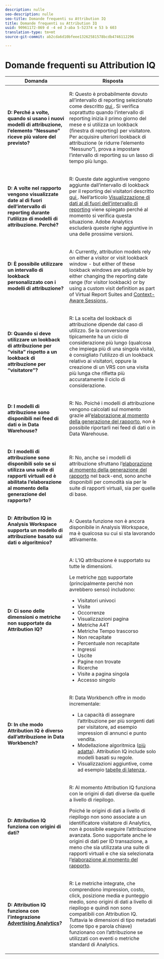 ```yaml
---
description: nulle
seo-description: nulle
seo-title: Domande frequenti su Attribution IQ
title: Domande frequenti su Attribution IQ
uuid: 90961172-869 d -4 ed 3-aba 5-52374 e 53 b 603
translation-type: tm+mt
source-git-commit: ab2cda6d10bfeee13262581578bcdb4746112296

---
```



# Domande frequenti su Attribution IQ

<table id="table_590341C2F0DA4511ADEFDC1DB49CD248"> 
 <thead> 
  <tr> 
   <th colname="col1" class="entry"> Domanda </th> 
   <th colname="col2" class="entry"> Risposta </th> 
  </tr> 
 </thead>
 <tbody> 
  <tr> 
   <td colname="col1"> <p><b>D: Perché a volte, quando si usano i nuovi modelli di attribuzione, l’elemento “Nessuno” riceve più valore del previsto?</b> </p> </td> 
   <td colname="col2"> <p>R: Questo è probabilmente dovuto all’intervallo di reporting selezionato come descritto <a href="../../../analyze/analysis-workspace/attribution-iq/attribution.md#section_BC71DA030E45487AA3C3F6ED247A3C4A" format="dita" scope="local">qui </a>. Si verifica soprattutto quando l’intervallo di reporting inizia il primo giorno del mese e si utilizza un lookback (finestra di reporting) per visitatore. Per acquisire ulteriori lookback di attribuzione (e ridurre l’elemento “Nessuno”), prova a impostare l’intervallo di reporting su un lasso di tempo più lungo. </p> </td> 
  </tr> 
  <tr> 
   <td colname="col1"> <p><b>D: A volte nel rapporto vengono visualizzate date al di fuori dell’intervallo di reporting durante l’utilizzo di modelli di attribuzione. Perché?</b> </p> </td> 
   <td colname="col2"> <p>R: Queste date aggiuntive vengono aggiunte dall’intervallo di lookback per il reporting dei visitatori descritto <a href="../../../analyze/analysis-workspace/attribution-iq/attribution.md" format="dita" scope="local">qui </a>. Nell’articolo <a href="https://helpx.adobe.com/analytics/kb/data-appearing-outside-reporting-window.html" format="html" scope="external">Visualizzazione di dati al di fuori dell’intervallo di reporting</a> viene spiegato perché al momento si verifica questa situazione. Adobe Analytics escluderà queste righe aggiuntive in una delle prossime versioni. </p> </td> 
  </tr> 
  <tr> 
   <td colname="col1"> <p><b>D: È possibile utilizzare un intervallo di lookback personalizzato con i modelli di attribuzione?</b> </p> </td> 
   <td colname="col2"> <p>A: Currently, attribution models rely on either a visitor or visit lookback window - but either of these lookback windows are adjustable by either changing the reporting date range (for visitor lookback) or by using a custom visit definition as part of Virtual Report Suites and <a href="https://marketing.adobe.com/resources/help/en_US/reference/vrs-mobile-visit-processing.html" format="html" scope="external"> Context-Aware Sessions </a>. </p> </td> 
  </tr> 
  <tr> 
   <td colname="col1"> <p><b>D: Quando si deve utilizzare un lookback di attribuzione per “visita” rispetto a un lookback di attribuzione per “visitatore”?</b> </p> </td> 
   <td colname="col2"> <p>R: La scelta del lookback di attribuzione dipende dal caso di utilizzo. Se la conversione tipicamente ha un ciclo di considerazione più lungo (qualcosa che impiega più di una singola visita), è consigliato l’utilizzo di un lookback relativo ai visitatori, oppure la creazione di un VRS con una visita più lunga che rifletta più accuratamente il ciclo di considerazione. </p> </td> 
  </tr> 
  <tr> 
   <td colname="col1"> <p><b>D: I modelli di attribuzione sono disponibili nei feed di dati o in Data Warehouse?</b> </p> </td> 
   <td colname="col2"> <p>R: No. Poiché i modelli di attribuzione vengono calcolati sul momento grazie all’<a href="https://marketing.adobe.com/resources/help/en_US/reference/vrs-report-time-processing.html" format="html" scope="external">elaborazione al momento della generazione del rapporto</a>, non è possibile riportarli nei feed di dati o in Data Warehouse. </p> </td> 
  </tr> 
  <tr> 
   <td colname="col1"> <p><b>D: I modelli di attribuzione sono disponibili solo se si utilizza una suite di rapporti virtuali ed è abilitata l’elaborazione al momento della generazione del rapporto?</b> </p> </td> 
   <td colname="col2"> <p>R: No, anche se i modelli di attribuzione sfruttano l’<a href="https://marketing.adobe.com/resources/help/en_US/reference/vrs-report-time-processing.html" format="html" scope="external">elaborazione al momento della generazione del rapporto</a> nel back-end, sono anche disponibili per comodità sia per le suite di rapporti virtuali, sia per quelle di base. </p> </td> 
  </tr> 
  <tr> 
   <td colname="col1"> <p><b>D: Attribution IQ in Analysis Workspace supporta un modello di attribuzione basato sui dati o algoritmico?</b> </p> </td> 
   <td colname="col2"> <p>A: Questa funzione non è ancora disponibile in Analysis Workspace, ma è qualcosa su cui si sta lavorando attivamente. </p> </td> 
  </tr> 
  <tr> 
   <td colname="col1"> <p><b>D: Ci sono delle dimensioni o metriche non supportate da Attribution IQ?</b> </p> </td> 
   <td colname="col2"> <p>A: L'IQ attribuzione è supportato su tutte le dimensioni.</p> 
    <p>Le metriche <u>non</u> supportate (principalmente perché non avrebbero senso) includono: </p> 
    <ul id="ul_B12A1291DEEF41FDBAD110C4A9265234"> 
     <li id="li_245571C5377C45ADBAE6F735B91FCD1F"> Visitatori univoci </li> 
     <li id="li_000CA7680A0745D9860CA7D5F62288D4">Visite </li> 
     <li id="li_53CAD3ECAE54451BBB0750FB62AF1243">Occorrenze </li> 
     <li id="li_C589008CA92E4C69866E85EEEC88EF90"> Visualizzazioni pagina </li> 
     <li id="li_ACF8D24E3AC746E280DB0F71D4B772A3">Metriche A4T </li> 
     <li id="li_78BFE0A4F8024301A218C0415537F632">Metriche Tempo trascorso </li> 
     <li id="li_29774EEFE9A04759B7929EA35AA9BEAD">Non recapitate </li> 
     <li id="li_B163C6F24240465F85AB5C9792F0F013">Percentuale non recapitate </li> 
     <li id="li_CF065E227A634C77BC2C48C2A6EC849A">Ingressi </li> 
     <li id="li_ED962C5063B047F185EFC58EB43C661F">Uscite </li> 
     <li id="li_029F6D09433F48A38303E5C96E77480B">Pagine non trovate </li> 
     <li id="li_8410AF29208247B5B3E49F72208913BA">Ricerche </li> 
     <li id="li_8421F1D5F58148D98B1AB5C04FCCA9CF">Visite a pagina singola </li> 
     <li id="li_50D4EA0FF2E6438C8DD2A1B2EAD7B9D7">Accesso singolo </li> 
    </ul> </td> 
  </tr> 
  <tr> 
   <td colname="col1"> <p><b>D: In che modo Attribution IQ è diverso dall’attribuzione in Data Workbench?</b> </p> </td> 
   <td colname="col2"> <p>R: Data Workbench offre in modo incrementale: </p> 
    <ul id="ul_5A8C979CDCD04FF5B9625C84B2678CC7"> 
     <li id="li_115DC58D4BDF40A4A0036E76F6E64158">La capacità di assegnare l’attribuzione per più sorgenti dati per visitatore, ad esempio impression di annunci e punto vendita. </li> 
     <li id="li_C31891A4D5594D93AF97340F6D3A2E3E">Modellazione algoritmica (<a href="https://marketing.adobe.com/resources/help/en_US/insight/client/c_attrib_algorithmic.html" format="html" scope="external">più adatta</a>). Attribution IQ include solo modelli basati su regole. </li> 
     <li id="li_749D5D11B34E40E9AB53908A38979CAA">Visualizzazioni aggiuntive, come ad esempio <a href="https://marketing.adobe.com/resources/help/en_US/insight/client/c_lat_tbls.html" format="html" scope="external">tabelle di latenza </a>. </li> 
    </ul> </td> 
  </tr> 
  <tr> 
   <td colname="col1"> <p><b>D: Attribution IQ funziona con origini di dati?</b> </p> </td> 
   <td colname="col2"> <p>R: Al momento Attribution IQ funziona con le origini di dati diverse da quelle a livello di riepilogo. </p> <p> Poiché le origini di dati a livello di riepilogo non sono associate a un identificatore visitatore di Analytics, non è possibile eseguire l’attribuzione avanzata. Sono supportate anche le origini di dati per ID transazione, a meno che sia utilizzata una suite di rapporti virtuali e che sia selezionata l’<a href="https://marketing.adobe.com/resources/help/en_US/reference/vrs-report-time-processing.html" format="html" scope="external">elaborazione al momento del rapporto</a>. </p> </td> 
  </tr> 
  <tr> 
   <td colname="col1"> <p><b>D: Attribution IQ funziona con l’integrazione <a href="https://marketing.adobe.com/resources/help/en_US/analytics/advertising/overview.html" format="html" scope="external">Advertising Analytics</a>?</b> </p> </td> 
   <td colname="col2"> <p>R: Le metriche integrate, che comprendono impression, costo, click, posizione media e punteggio medio, sono origini di dati a livello di riepilogo e quindi non sono compatibili con Attribution IQ. Tuttavia le dimensioni di tipo metadati (come tipo e parola chiave) funzionano con l’attribuzione se utilizzati con eventi o metriche standard di Analytics. </p> </td> 
  </tr> 
 </tbody> 
</table>

